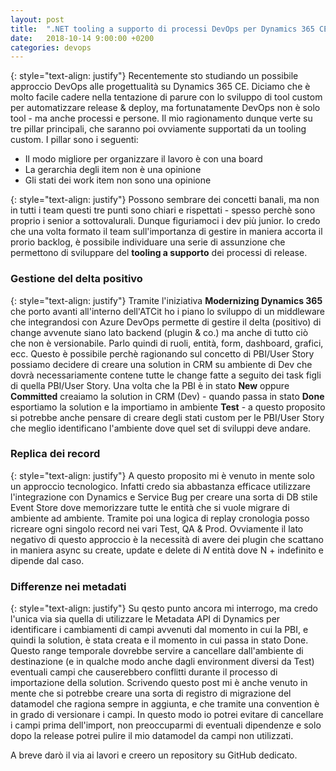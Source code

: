 ```yaml
---
layout: post
title:  ".NET tooling a supporto di processi DevOps per Dynamics 365 CE"
date:   2018-10-14 9:00:00 +0200
categories: devops
---
```

{: style="text-align: justify"}
Recentemente sto studiando un possibile approccio DevOps alle progettualità su Dynamics 365 CE. Diciamo che è molto facile cadere nella tentazione di parure con lo sviluppo di tool custom per automatizzare release & deploy, ma fortunatamente DevOps non è solo tool - ma anche processi e persone. Il mio ragionamento dunque verte su tre pillar principali, che saranno poi ovviamente supportati da un tooling custom. I pillar sono i seguenti:

* Il modo migliore per organizzare il lavoro è con una board
* La gerarchia degli item non è una opinione
* Gli stati dei work item non sono una opinione

{: style="text-align: justify"}
Possono sembrare dei concetti banali, ma non in tutti i team questi tre punti sono chiari e rispettati - spesso perchè sono proprio i senior a sottovalurali. Dunque figuriamoci i dev più junior. Io credo che una volta formato il team sull'importanza di gestire in maniera accorta il prorio backlog, è possibile individuare una serie di assunzione che permettono di sviluppare del **tooling a supporto** dei processi di release.

### Gestione del delta positivo
{: style="text-align: justify"}
Tramite l'iniziativa **Modernizing Dynamics 365** che porto avanti all'interno dell'ATCit ho i piano lo sviluppo di un middleware che integrandosi con Azure DevOps permette di gestire il delta (positivo) di change avvenute siano lato backend (plugin & co.) ma anche di tutto ciò che non è versionabile. Parlo quindi di ruoli, entità, form, dashboard, grafici, ecc. Questo è possibile perchè ragionando sul concetto di PBI/User Story possiamo decidere di creare una solution in CRM su ambiente di Dev che dovrà necessariamente contene tutte le change fatte a seguito dei task figli di quella PBI/User Story. Una volta che la PBI è in stato **New** oppure **Committed** creaiamo la solution in CRM (Dev) - quando passa in stato **Done** esportiamo la solution e la importiamo in ambiente **Test** - a questo proposito si potrebbe anche pensare di creare degli stati custom per le PBI/User Story che meglio identificano l'ambiente dove quel set di sviluppi deve andare.

### Replica dei record
{: style="text-align: justify"}
A questo proposito mi è venuto in mente solo un approccio tecnologico. Infatti credo sia abbastanza efficace utilizzare l'integrazione con Dynamics e Service Bug per creare una sorta di DB stile Event Store dove memorizzare tutte le entità che si vuole migrare di ambiente ad ambiente. Tramite poi una logica di replay cronologia posso ricreare ogni singolo record nei vari Test, QA & Prod. Ovviamente il lato negativo di questo approccio è la necessità di avere dei plugin che scattano in maniera async su create, update e delete di *N* entità dove N + indefinito e dipende dal caso.

### Differenze nei metadati
{: style="text-align: justify"}
Su qesto punto ancora mi interrogo, ma credo l'unica via sia quella di utilizzare le Metadata API di Dynamics per identificare i cambiamenti di campi avvenuti dal momento in cui la PBI, e quindi la solution, è stata creata e il momento in cui passa in stato Done. Questo range temporale dovrebbe servire a cancellare dall'ambiente di destinazione (e in qualche modo anche dagli environment diversi da Test) eventuali campi che causerebbero conflitti durante il processo di importazione della solution. Scrivendo questo post mi è anche venuto in mente che si potrebbe creare una sorta di registro di migrazione del datamodel che ragiona sempre in aggiunta, e che tramite una convention è in grado di versionare i campi. In questo modo io potrei evitare di cancellare i campi prima dell'import, non preoccuparmi di eventuali dipendenze e solo dopo la release potrei pulire il mio datamodel da campi non utilizzati.
  
A breve darò il via ai lavori e creero un repository su GitHub dedicato.